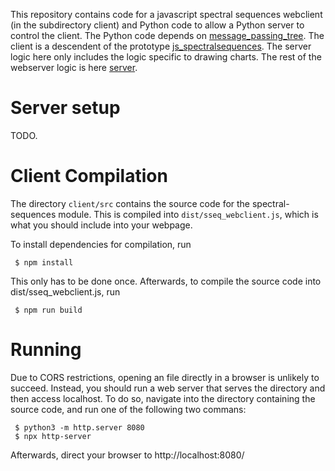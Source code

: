 This repository contains code for a javascript spectral sequences webclient (in the subdirectory client) and 
Python code to allow a Python server to control the client.
The Python code depends on [message_passing_tree](https://github.com/SpectralSequences/message_passing_tree).
The client is a descendent of the prototype [js_spectralsequences](https://github.com/hoodmane/js_spectralsequences). 
The server logic here only includes the logic specific to drawing charts. 
The rest of the webserver logic is here [server](https://github.com/SpectralSequences/server).

# Server setup
TODO.

# Client Compilation

The directory `client/src` contains the source code for the spectral-sequences module.
This is compiled into `dist/sseq_webclient.js`, which is what you should include into your
webpage.

To install dependencies for compilation, run 
```
 $ npm install
```
This only has to be done once. Afterwards, to compile the source code into
dist/sseq_webclient.js, run
```
 $ npm run build
```
# Running

Due to CORS restrictions, opening an file directly in a browser is unlikely to
succeed. Instead, you should run a web server that serves the directory and
then access localhost. To do so, navigate into the directory containing the
source code, and run one of the following two commans:
```
 $ python3 -m http.server 8080
 $ npx http-server
```
Afterwards, direct your browser to http://localhost:8080/
